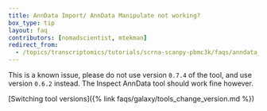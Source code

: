 ```yaml
---
title: AnnData Import/ AnnData Manipulate not working?
box_type: tip
layout: faq
contributors: [nomadscientist, mtekman]
redirect_from:
  - /topics/transcriptomics/tutorials/scrna-scanpy-pbmc3k/faqs/anndata_not_working
---
```


This is a known issue, please do not use version `0.7.4` of the tool, and use version `0.6.2` instead. The  Inspect AnnData tool should work fine however.

[Switching tool versions]({% link faqs/galaxy/tools_change_version.md %})

